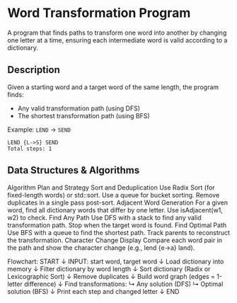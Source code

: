 # Word Transformation Program

A program that finds paths to transform one word into another by changing one letter at a time, ensuring each intermediate word is valid according to a dictionary.

## Description

Given a starting word and a target word of the same length, the program finds:
- Any valid transformation path (using DFS)
- The shortest transformation path (using BFS)

Example: `LEND` → `SEND`
```
LEND {L->S} SEND
Total steps: 1
```

## Data Structures & Algorithms

Algorithm Plan and Strategy
Sort and Deduplication
 Use Radix Sort (for fixed-length words) or std::sort.
 Use a queue for bucket sorting.
 Remove duplicates in a single pass post-sort.
Adjacent Word Generation
 For a given word, find all dictionary words that differ by one letter.
 Use isAdjacent(w1, w2) to check.
Find Any Path
 Use DFS with a stack to find any valid transformation path.
 Stop when the target word is found.
Find Optimal Path
 Use BFS with a queue to find the shortest path.
 Track parents to reconstruct the transformation.
Character Change Display
 Compare each word pair in the path and show the character change (e.g., lend {e->a} land).
 
Flowchart:
START
  ↓
INPUT: start word, target word
  ↓
Load dictionary into memory
  ↓
Filter dictionary by word length
  ↓
Sort dictionary (Radix or Lexicographic Sort)
  ↓
Remove duplicates
  ↓
Build word graph (edges = 1-letter difference)
  ↓
Find transformations:
     ↳ Any solution (DFS)
     ↳ Optimal solution (BFS)
  ↓
Print each step and changed letter
  ↓
END
